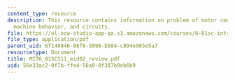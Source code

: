 ```yaml
---
content_type: resource
description: This resource contains information on problem of motor control, state
  machine behavior, and circuits.
file: https://ol-ocw-studio-app-qa.s3.amazonaws.com/courses/6-01sc-introduction-to-electrical-engineering-and-computer-science-i-spring-2011/56e33ac20f7bffe456a08f307b9eb6b9_MIT6_01SCS11_mid02_review.pdf
file_type: application/pdf
parent_uid: 6f140846-08f8-5898-b504-c894e903e5a7
resourcetype: Document
title: MIT6_01SCS11_mid02_review.pdf
uid: 56e33ac2-0f7b-ffe4-56a0-8f307b9eb6b9
---
```

